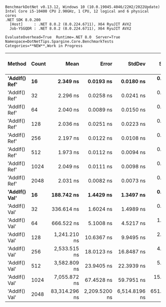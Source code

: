```

BenchmarkDotNet v0.13.12, Windows 10 (10.0.19045.4046/22H2/2022Update)
Intel Core i5-10400 CPU 2.90GHz, 1 CPU, 12 logical and 6 physical cores
.NET SDK 8.0.200
  [Host]     : .NET 8.0.2 (8.0.224.6711), X64 RyuJIT AVX2
  Job-YSGQDR : .NET 8.0.2 (8.0.224.6711), X64 RyuJIT AVX2

EvaluateOverhead=True  Runtime=.NET 8.0  Server=True  
Namespace=DotNetTips.Spargine.Core.BenchmarkTests  Categories=**NEW**,Work in Progress  

```
| Method        | Count | Mean          | Error         | StdDev        | StdErr      | Min           | Q1            | Median        | Q3            | Max           | Op/s          | CI99.9% Margin | Iterations | Kurtosis | MValue | Skewness | Rank | LogicalGroup | Baseline | Gen0   | Completed Work Items | Lock Contentions | Exceptions | Code Size | Gen1   | Gen2   | Allocated |
|-------------- |------ |--------------:|--------------:|--------------:|------------:|--------------:|--------------:|--------------:|--------------:|--------------:|--------------:|---------------:|-----------:|---------:|-------:|---------:|-----:|------------- |--------- |-------:|---------------------:|-----------------:|-----------:|----------:|-------:|-------:|----------:|
| **&#39;AddIf() Ref&#39;** | **16**    |      **2.349 ns** |     **0.0193 ns** |     **0.0180 ns** |   **0.0047 ns** |      **2.306 ns** |      **2.338 ns** |      **2.350 ns** |      **2.362 ns** |      **2.372 ns** | **425,634,753.7** |      **0.0193 ns** |      **15.00** |    **2.833** |  **2.000** |  **-0.7541** |    **5** | *****            | **No**       |      **-** |                    **-** |                **-** |          **-** |     **107 B** |      **-** |      **-** |         **-** |
| &#39;AddIf() Ref&#39; | 32    |      2.296 ns |     0.0258 ns |     0.0241 ns |   0.0062 ns |      2.236 ns |      2.291 ns |      2.299 ns |      2.310 ns |      2.326 ns | 435,580,273.7 |      0.0258 ns |      15.00 |    3.649 |  2.000 |  -1.2054 |    4 | *            | No       |      - |                    - |                - |          - |     107 B |      - |      - |         - |
| &#39;AddIf() Ref&#39; | 64    |      2.040 ns |     0.0089 ns |     0.0150 ns |   0.0025 ns |      1.985 ns |      2.039 ns |      2.044 ns |      2.046 ns |      2.062 ns | 490,187,253.3 |      0.0089 ns |      37.00 |    7.659 |  2.000 |  -2.1710 |    2 | *            | No       |      - |                    - |                - |          - |     107 B |      - |      - |         - |
| &#39;AddIf() Ref&#39; | 128   |      2.036 ns |     0.0251 ns |     0.0223 ns |   0.0060 ns |      1.985 ns |      2.036 ns |      2.042 ns |      2.051 ns |      2.058 ns | 491,153,142.6 |      0.0251 ns |      14.00 |    3.366 |  2.000 |  -1.2715 |    2 | *            | No       |      - |                    - |                - |          - |     107 B |      - |      - |         - |
| &#39;AddIf() Ref&#39; | 256   |      2.197 ns |     0.0122 ns |     0.0108 ns |   0.0029 ns |      2.177 ns |      2.193 ns |      2.197 ns |      2.202 ns |      2.220 ns | 455,142,749.1 |      0.0122 ns |      14.00 |    2.753 |  2.000 |   0.1327 |    3 | *            | No       |      - |                    - |                - |          - |     107 B |      - |      - |         - |
| &#39;AddIf() Ref&#39; | 512   |      1.973 ns |     0.0112 ns |     0.0094 ns |   0.0026 ns |      1.957 ns |      1.966 ns |      1.973 ns |      1.979 ns |      1.991 ns | 506,884,042.0 |      0.0112 ns |      13.00 |    1.983 |  2.000 |   0.1320 |    1 | *            | No       |      - |                    - |                - |          - |     107 B |      - |      - |         - |
| &#39;AddIf() Ref&#39; | 1024  |      2.049 ns |     0.0111 ns |     0.0098 ns |   0.0026 ns |      2.030 ns |      2.045 ns |      2.049 ns |      2.053 ns |      2.067 ns | 488,047,440.8 |      0.0111 ns |      14.00 |    2.607 |  2.000 |  -0.0112 |    2 | *            | No       |      - |                    - |                - |          - |     107 B |      - |      - |         - |
| &#39;AddIf() Ref&#39; | 2048  |      2.031 ns |     0.0082 ns |     0.0073 ns |   0.0019 ns |      2.020 ns |      2.025 ns |      2.032 ns |      2.036 ns |      2.044 ns | 492,266,677.6 |      0.0082 ns |      14.00 |    1.844 |  2.000 |  -0.0980 |    2 | *            | No       |      - |                    - |                - |          - |     107 B |      - |      - |         - |
| **&#39;AddIf() Val&#39;** | **16**    |    **188.742 ns** |     **1.4429 ns** |     **1.3497 ns** |   **0.3485 ns** |    **186.260 ns** |    **187.886 ns** |    **188.732 ns** |    **189.681 ns** |    **190.633 ns** |   **5,298,234.9** |      **1.4429 ns** |      **15.00** |    **1.759** |  **2.000** |  **-0.2141** |    **6** | *****            | **No**       | **0.0136** |                    **-** |                **-** |          **-** |     **461 B** |      **-** |      **-** |    **1248 B** |
| &#39;AddIf() Val&#39; | 32    |    336.614 ns |     1.6024 ns |     1.4989 ns |   0.3870 ns |    333.358 ns |    335.798 ns |    336.666 ns |    337.505 ns |    339.229 ns |   2,970,763.1 |      1.6024 ns |      15.00 |    2.551 |  2.000 |  -0.1272 |    7 | *            | No       | 0.0262 |                    - |                - |          - |     461 B |      - |      - |    2400 B |
| &#39;AddIf() Val&#39; | 64    |    666.522 ns |     5.1008 ns |     4.5217 ns |   1.2085 ns |    660.830 ns |    663.350 ns |    665.481 ns |    668.560 ns |    677.077 ns |   1,500,324.7 |      5.1008 ns |      14.00 |    2.757 |  2.000 |   0.7687 |    8 | *            | No       | 0.0515 |                    - |                - |          - |     461 B |      - |      - |    4704 B |
| &#39;AddIf() Val&#39; | 128   |  1,241.210 ns |    10.6367 ns |     9.9495 ns |   2.5690 ns |  1,227.480 ns |  1,231.519 ns |  1,242.712 ns |  1,247.227 ns |  1,261.739 ns |     805,665.3 |     10.6367 ns |      15.00 |    2.050 |  2.000 |   0.1511 |    9 | *            | No       | 0.1011 |                    - |                - |          - |     461 B |      - |      - |    9312 B |
| &#39;AddIf() Val&#39; | 256   |  2,533.515 ns |    18.0123 ns |    16.8487 ns |   4.3503 ns |  2,507.985 ns |  2,523.022 ns |  2,538.561 ns |  2,544.237 ns |  2,567.992 ns |     394,708.6 |     18.0123 ns |      15.00 |    2.259 |  2.000 |  -0.0790 |   10 | *            | No       | 0.1984 |                    - |                - |          - |     458 B |      - |      - |   18528 B |
| &#39;AddIf() Val&#39; | 512   |  3,582.809 ns |    23.9405 ns |    22.3939 ns |   5.7821 ns |  3,554.906 ns |  3,565.633 ns |  3,573.146 ns |  3,598.154 ns |  3,623.227 ns |     279,110.6 |     23.9405 ns |      15.00 |    1.779 |  2.000 |   0.5743 |   11 | *            | No       | 0.3967 |                    - |                - |          - |     458 B |      - |      - |   36960 B |
| &#39;AddIf() Val&#39; | 1024  |  7,055.872 ns |    67.4528 ns |    59.7951 ns |  15.9809 ns |  6,982.183 ns |  7,023.893 ns |  7,038.795 ns |  7,084.060 ns |  7,187.507 ns |     141,725.9 |     67.4528 ns |      14.00 |    2.540 |  2.000 |   0.7751 |   12 | *            | No       | 0.8545 |                    - |                - |          - |     457 B |      - |      - |   73824 B |
| &#39;AddIf() Val&#39; | 2048  | 83,314.296 ns | 2,209.5200 ns | 6,514.8196 ns | 651.4820 ns | 58,981.702 ns | 79,554.321 ns | 84,156.696 ns | 87,700.873 ns | 96,856.311 ns |      12,002.7 |  2,209.5200 ns |     100.00 |    4.246 |  2.400 |  -0.7812 |   13 | *            | No       | 2.3193 |                    - |                - |          - |     458 B | 2.3193 | 2.3193 |  147540 B |
